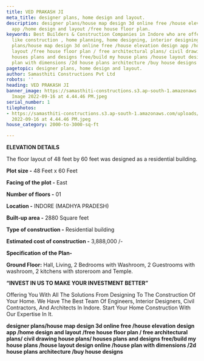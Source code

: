 ```yaml
---
title: VED PRAKASH JI
meta_title: designer plans, home design and layout.
description: designer plans/house map design 3d online free /house elevation design
  app /home design and layout /free house floor plan.
keywords: Best Builders & Construction Companies in Indore who are offering services
  like construction , home planning, home designing, interior designing. designer
  plans/house map design 3d online free /house elevation design app /home design and
  layout /free house floor plan / free architectural plans/ civil drawing house plans/
  houses plans and designs free/build my house plans /house layout design online /house
  plan with dimensions /2d house plans architecture /buy house designs
pagetopic: designer plans, home design and layout.
author: Samasthiti Constructions Pvt Ltd
robots: ''
heading: VED PRAKASH JI
banner_image: https://samasthiti-constructions.s3.ap-south-1.amazonaws.com/uploads/WhatsApp
  Image 2022-09-16 at 4.44.46 PM.jpeg
serial_number: 1
tilephotos:
- https://samasthiti-constructions.s3.ap-south-1.amazonaws.com/uploads/WhatsApp Image
  2022-09-16 at 4.44.46 PM.jpeg
house_category: 2000-to-3000-sq-ft

---
```

**ELEVATION DETAILS**

The floor layout of 48 feet by 60 feet was designed as a residential building. 

**Plot size -** 48 Feet x 60 Feet

**Facing of the plot -** East

**Number of floors -** 01

**Location -** INDORE (MADHYA PRADESH)

**Built-up area -** 2880 Square feet

**Type of construction -** Residential building

**Estimated cost of construction -** 3,888,000 /-

**Specification of the Plan-**

**Ground Floor:** Hall, Living, 2 Bedrooms with Washroom, 2 Guestrooms with washroom, 2 kitchens with storeroom and Temple.

**“INVEST IN US TO MAKE YOUR INVESTMENT BETTER”**

Offering You With All The Solutions From Designing To The Construction Of Your Home. We Have The Best Team Of Engineers, Interior Designers, Civil Contractors, And Architects In Indore. Start Your Home Construction With Our Expertise In It.

**designer plans/house map design 3d online free /house elevation design app /home design and layout /free house floor plan / free architectural plans/ civil drawing house plans/ houses plans and designs free/build my house plans /house layout design online /house plan with dimensions /2d house plans architecture /buy house designs**
